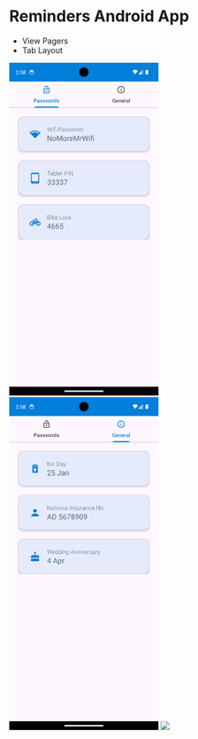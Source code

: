 # Reminders Android App

- View Pagers
- Tab Layout

<p float="left">
    <img src="passwords.png" width="270" />
    <img src="general.png" width="270" />
    <img src="cycle.png" width="270" />
</p>
